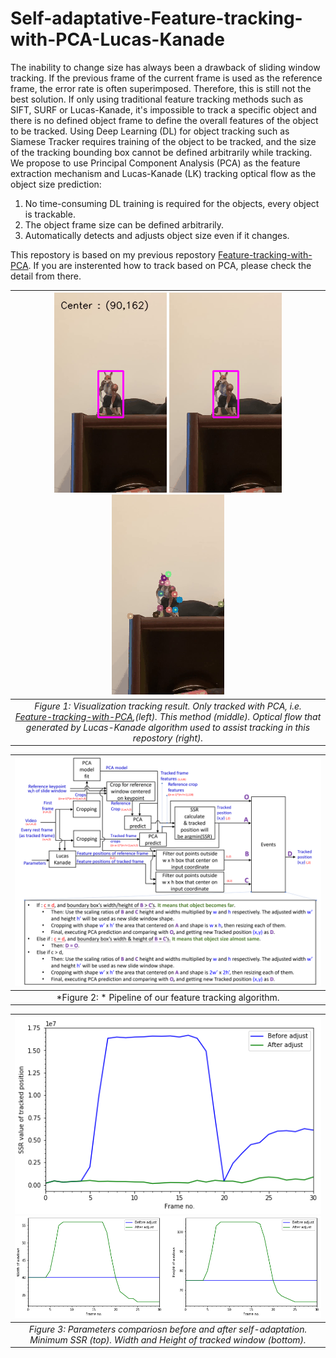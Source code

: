 # Self-adaptative-Feature-tracking-with-PCA-Lucas-Kanade
The inability to change size has always been a drawback of sliding window tracking. If the previous frame of the current frame is used as the reference frame, the error rate is often superimposed. 
Therefore, this is still not the best solution.
If only using traditional feature tracking methods such as SIFT, SURF or Lucas-Kanade, it's impossible to track a specific object and there is no defined object frame to define the overall features of the object to be tracked. Using Deep Learning (DL) for object tracking such as Siamese Tracker requires training of the object to be tracked, and the size of the tracking bounding box cannot be defined arbitrarily while tracking. We propose to use Principal Component Analysis (PCA) as the feature extraction mechanism and Lucas-Kanade (LK) tracking optical flow as the object size prediction: 

1. No time-consuming DL training is required for the objects, every object is trackable. 
2. The object frame size can be defined arbitrarily. 
3. Automatically detects and adjusts object size even if it changes.

This repostory is based on my previous repostory [Feature-tracking-with-PCA](https://github.com/JacobChen1998/Feature-tracking-with-PCA).
If you are insterented how to track based on PCA, please check the detail from there.

<!-- ![tracked_result_before_adjust](https://github.com/JacobChen1998/Self-adaptation-Feature-tracking-with-PCA-Lucas-Kanade/blob/main/tracked_result_before_adjust.gif)
![tracked_result_after_adjust](https://github.com/JacobChen1998/Self-adaptation-Feature-tracking-with-PCA-Lucas-Kanade/blob/main/tracked_result_after_adjust.gif)
![optical_flow_LK](https://github.com/JacobChen1998/Self-adaptation-Feature-tracking-with-PCA-Lucas-Kanade/blob/main/LK_result_kangaroo2_ref_firstframe.gif) -->

| ![ssr_comparison.png](https://github.com/JacobChen1998/Self-adaptation-Feature-tracking-with-PCA-Lucas-Kanade/blob/main/tracked_result_before_adjust.gif) ![tracked_result_after_adjust.png](https://github.com/JacobChen1998/Self-adaptation-Feature-tracking-with-PCA-Lucas-Kanade/blob/main/tracked_result_after_adjust.gif) ![optical_flow_LK.png](https://github.com/JacobChen1998/Self-adaptation-Feature-tracking-with-PCA-Lucas-Kanade/blob/main/LK_result_kangaroo2_ref_firstframe.gif) | 
|:--:| 
| *Figure 1: Visualization tracking result. Only tracked with PCA, i.e. [Feature-tracking-with-PCA](https://github.com/JacobChen1998/Feature-tracking-with-PCA),(left). This method (middle). Optical flow that generated by Lucas-Kanade algorithm used to assist tracking in this repostory (right).* |

| ![Algorithm_pipeline.png](https://github.com/JacobChen1998/Self-adaptation-Feature-tracking-with-PCA-Lucas-Kanade/blob/main/Algorithm_pipeline.png) | 
|:--:| 
| *Figure 2: * Pipeline of our feature tracking algorithm.|

| ![ssr_comparison.png](https://github.com/JacobChen1998/Feature-tracking-with-PCA/blob/main/ssr_comparison.png) ![width_comparison.png](https://github.com/JacobChen1998/Feature-tracking-with-PCA/blob/main/width_comparison.png) | 
|:--:| 
| *Figure 3: Parameters compariosn before and after self-adaptation. Minimum SSR (top). Width and Height of tracked window (bottom).* |
